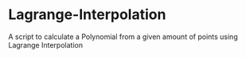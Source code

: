# Lagrange-Interpolation
A script to calculate a Polynomial from a given amount of points using Lagrange Interpolation

